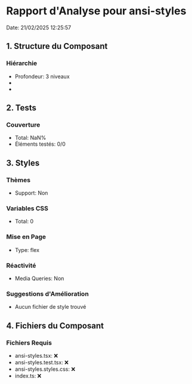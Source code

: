 # Rapport d'Analyse pour ansi-styles

Date: 21/02/2025 12:25:57

## 1. Structure du Composant

### Hiérarchie

- Profondeur: 3 niveaux
- <number>
- <color>

## 2. Tests

### Couverture

- Total: NaN%
- Éléments testés: 0/0

## 3. Styles

### Thèmes

- Support: Non

### Variables CSS

- Total: 0

### Mise en Page

- Type: flex

### Réactivité

- Media Queries: Non

### Suggestions d'Amélioration

- Aucun fichier de style trouvé

## 4. Fichiers du Composant

### Fichiers Requis

- ansi-styles.tsx: ❌
- ansi-styles.test.tsx: ❌
- ansi-styles.styles.css: ❌
- index.ts: ❌
